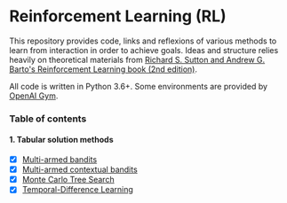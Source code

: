 # Reinforcement Learning (RL)

This repository provides code, links and reflexions of various methods to learn from interaction in order to achieve goals. Ideas and structure relies heavily on theoretical materials from [Richard S. Sutton and Andrew G. Barto's Reinforcement Learning book (2nd edition)](http://incompleteideas.net/book/RLbook2018.pdf).

All code is written in Python 3.6+. Some environments are provided by [OpenAI Gym](https://gym.openai.com/).

### Table of contents

#### 1. Tabular solution methods

* [x] [Multi-armed bandits](https://github.com/ml-is-the-new-cool/ml-reinforcement-learning/tree/master/1-Multi-armed-bandits)
* [x] [Multi-armed contextual bandits](https://github.com/ml-is-the-new-cool/ml-reinforcement-learning/tree/master/2-Multi-armed-contextual-bandits)
* [x] [Monte Carlo Tree Search](https://github.com/ml-is-the-new-cool/ml-reinforcement-learning/tree/master/3-MCTS)
* [x] [Temporal-Difference Learning](https://github.com/ml-is-the-new-cool/reinforcement-learning/tree/master/3-TD-learning)
